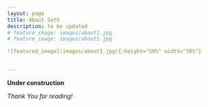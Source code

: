 ```yaml
---
layout: page
title: About Seth
description: to be updated
# feature_image: images/about1.jpg
# feature_image: images/about1.jpg

![featured_image](images/about1.jpg){:height="50%" width="50%"}


---
```


**Under construction** 

*Thank You for reading!*
